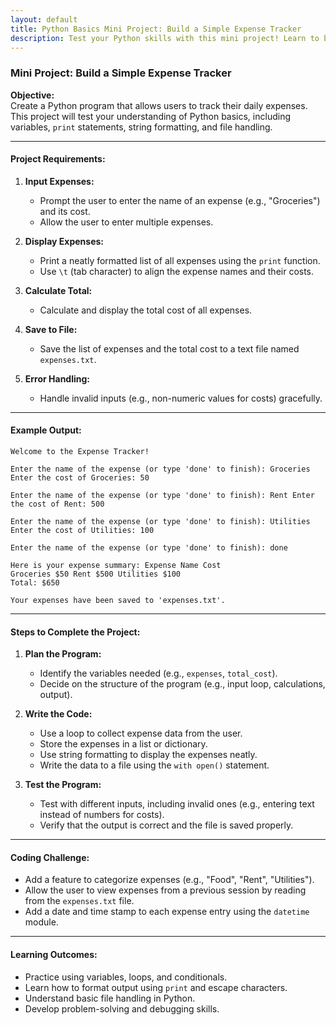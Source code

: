 ```yaml
---
layout: default
title: Python Basics Mini Project: Build a Simple Expense Tracker
description: Test your Python skills with this mini project! Learn to build a simple expense tracker using variables, loops, string formatting, and file handling. Perfect for beginners.
---
```


### Mini Project: Build a Simple Expense Tracker

**Objective:**  
Create a Python program that allows users to track their daily expenses. This project will test your understanding of Python basics, including variables, `print` statements, string formatting, and file handling.

---

#### **Project Requirements:**

1. **Input Expenses:**
   - Prompt the user to enter the name of an expense (e.g., "Groceries") and its cost.
   - Allow the user to enter multiple expenses.

2. **Display Expenses:**
   - Print a neatly formatted list of all expenses using the `print` function.
   - Use `\t` (tab character) to align the expense names and their costs.

3. **Calculate Total:**
   - Calculate and display the total cost of all expenses.

4. **Save to File:**
   - Save the list of expenses and the total cost to a text file named `expenses.txt`.

5. **Error Handling:**
   - Handle invalid inputs (e.g., non-numeric values for costs) gracefully.

---

#### **Example Output:**

```output
Welcome to the Expense Tracker!

Enter the name of the expense (or type 'done' to finish): Groceries Enter the cost of Groceries: 50

Enter the name of the expense (or type 'done' to finish): Rent Enter the cost of Rent: 500

Enter the name of the expense (or type 'done' to finish): Utilities Enter the cost of Utilities: 100

Enter the name of the expense (or type 'done' to finish): done

Here is your expense summary: Expense Name Cost
Groceries $50 Rent $500 Utilities $100
Total: $650

Your expenses have been saved to 'expenses.txt'.
```


---

#### **Steps to Complete the Project:**

1. **Plan the Program:**
   - Identify the variables needed (e.g., `expenses`, `total_cost`).
   - Decide on the structure of the program (e.g., input loop, calculations, output).

2. **Write the Code:**
   - Use a loop to collect expense data from the user.
   - Store the expenses in a list or dictionary.
   - Use string formatting to display the expenses neatly.
   - Write the data to a file using the `with open()` statement.

3. **Test the Program:**
   - Test with different inputs, including invalid ones (e.g., entering text instead of numbers for costs).
   - Verify that the output is correct and the file is saved properly.

---

#### **Coding Challenge:**
- Add a feature to categorize expenses (e.g., "Food", "Rent", "Utilities").
- Allow the user to view expenses from a previous session by reading from the `expenses.txt` file.
- Add a date and time stamp to each expense entry using the `datetime` module.

---

#### **Learning Outcomes:**
- Practice using variables, loops, and conditionals.
- Learn how to format output using `print` and escape characters.
- Understand basic file handling in Python.
- Develop problem-solving and debugging skills.

<script async src="https://pagead2.googlesyndication.com/pagead/js/adsbygoogle.js?client=ca-pub-1602443888929206"
     crossorigin="anonymous"></script>
<ins class="adsbygoogle"
     style="display:block"
     data-ad-format="autorelaxed"
     data-ad-client="ca-pub-1602443888929206"
     data-ad-slot="7879511511"></ins>
<script>
     (adsbygoogle = window.adsbygoogle || []).push({});
</script>